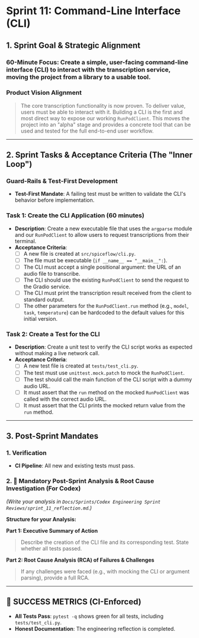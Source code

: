 # Sprint 11: Command-Line Interface (CLI)

## 1. Sprint Goal & Strategic Alignment

### 60-Minute Focus: Create a simple, user-facing command-line interface (CLI) to interact with the transcription service, moving the project from a library to a usable tool.

### Product Vision Alignment
> The core transcription functionality is now proven. To deliver value, users must be able to interact with it. Building a CLI is the first and most direct way to expose our working `RunPodClient`. This moves the project into an "alpha" stage and provides a concrete tool that can be used and tested for the full end-to-end user workflow.

---

## 2. Sprint Tasks & Acceptance Criteria (The "Inner Loop")

### Guard-Rails & Test-First Development
*   **Test-First Mandate**: A failing test must be written to validate the CLI's behavior before implementation.

### Task 1: Create the CLI Application (60 minutes)
*   **Description**: Create a new executable file that uses the `argparse` module and our `RunPodClient` to allow users to request transcriptions from their terminal.
*   **Acceptance Criteria**:
    *   [ ] A new file is created at `src/spiceflow/cli.py`.
    *   [ ] The file must be executable (`if __name__ == "__main__":`).
    *   [ ] The CLI must accept a single positional argument: the URL of an audio file to transcribe.
    *   [ ] The CLI should use the existing `RunPodClient` to send the request to the Gradio service.
    *   [ ] The CLI must print the transcription result received from the client to standard output.
    *   [ ] The other parameters for the `RunPodClient.run` method (e.g., `model`, `task`, `temperature`) can be hardcoded to the default values for this initial version.

### Task 2: Create a Test for the CLI
*   **Description**: Create a unit test to verify the CLI script works as expected without making a live network call.
*   **Acceptance Criteria**:
    *   [ ] A new test file is created at `tests/test_cli.py`.
    *   [ ] The test must use `unittest.mock.patch` to mock the `RunPodClient`.
    *   [ ] The test should call the main function of the CLI script with a dummy audio URL.
    *   [ ] It must assert that the `run` method on the mocked `RunPodClient` was called with the correct audio URL.
    *   [ ] It must assert that the CLI prints the mocked return value from the `run` method.

---

## 3. Post-Sprint Mandates

### 1. Verification
*   **CI Pipeline**: All new and existing tests must pass.

### 2. 🚩 Mandatory Post-Sprint Analysis & Root Cause Investigation (For Codex)
*(Write your analysis in `Docs/Sprints/Codex Engineering Sprint Reviews/sprint_11_reflection.md`.)*

**Structure for your Analysis:**

**Part 1: Executive Summary of Action**
> Describe the creation of the CLI file and its corresponding test. State whether all tests passed.

**Part 2: Root Cause Analysis (RCA) of Failures & Challenges**
> If any challenges were faced (e.g., with mocking the CLI or argument parsing), provide a full RCA.

---

## 🎯 SUCCESS METRICS (CI-Enforced)

- **All Tests Pass**: `pytest -q` shows green for all tests, including `tests/test_cli.py`.
- **Honest Documentation**: The engineering reflection is completed. 